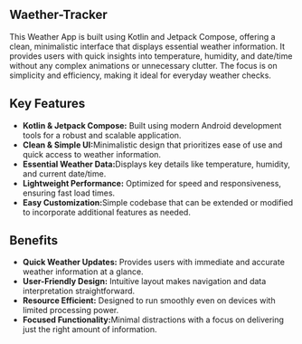 <h2>Waether-Tracker</h2>
<p>This Weather App is built using Kotlin and Jetpack Compose, offering a clean, minimalistic interface that displays essential weather information. It provides users with quick insights into temperature, humidity, and date/time without any complex animations or unnecessary clutter. The focus is on simplicity and efficiency, making it ideal for everyday weather checks.</p>

<h2>Key Features</h2>
<ul>
<li><strong>Kotlin & Jetpack Compose:</strong> Built using modern Android development tools for a robust and scalable application.</li>
<li><strong>Clean & Simple UI:</strong>Minimalistic design that prioritizes ease of use and quick access to weather information.</li>
<li><strong>Essential Weather Data:</strong>Displays key details like temperature, humidity, and current date/time.</li>
<li><strong>Lightweight Performance:</strong> Optimized for speed and responsiveness, ensuring fast load times.</li>
<li><strong>Easy Customization:</strong>Simple codebase that can be extended or modified to incorporate additional features as needed.</li>
</ul>

<h2>Benefits</h2>
<ul>
<li><strong>Quick Weather Updates:</strong> Provides users with immediate and accurate weather information at a glance.</li>
<li><strong>User-Friendly Design:</strong> Intuitive layout makes navigation and data interpretation straightforward.</li>
<li><strong>Resource Efficient:</strong> Designed to run smoothly even on devices with limited processing power.</li>
<li><strong>Focused Functionality:</strong>Minimal distractions with a focus on delivering just the right amount of information.</li>
</ul>


